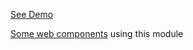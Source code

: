 [See Demo](https://kooiinc.github.io/es-webcomponent-factory/Demo/)

[Some web components](https://github.com/KooiInc/es-web-components) using this module
